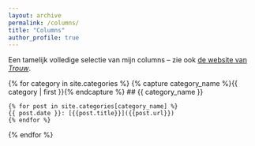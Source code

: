 ```yaml
---
layout: archive
permalink: /columns/
title: "Columns"
author_profile: true
---
```


Een tamelijk volledige selectie van mijn columns – zie ook [de website van _Trouw_](https://www.trouw.nl/auteur/hieke-huistra).


{% for category in site.categories %}
    {% capture category_name %}{{ category | first }}{% endcapture %}
    ## {{ category_name }}

    {% for post in site.categories[category_name] %}
    {{ post.date }}: [{{post.title}}]({{post.url}})
    {% endfor %}
{% endfor %}
